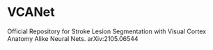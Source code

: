 # VCANet
Official Repository for Stroke Lesion Segmentation with Visual Cortex Anatomy Alike Neural Nets. arXiv:2105.06544
